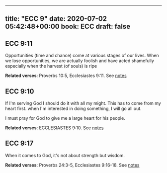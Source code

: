 
---
title: "ECC 9"
date: 2020-07-02 05:42:48+00:00
book: ECC
draft: false
---

## ECC 9:11

Opportunities (time and chance) come at various stages of our lives. When we lose opportunities, we are actually foolish and have acted shamefully especially when the harvest (of souls) is ripe

**Related verses**: Proverbs 10:5, Ecclesiastes 9:11. See [notes](https://my.bible.com/notes/3464600539735253552)


## ECC 9:10

If I'm serving God I should do it with all my might. This has to come from my heart first. when I'm interested in doing something, I will go all out.

I must pray for God to give me a large heart for his people.

**Related verses**: ECCLESIASTES 9:10. See [notes](https://my.bible.com/notes/3228073359888343513)


## ECC 9:17

When it comes to God, it's not about strength but wisdom.

**Related verses**: Proverbs 24:3-5, Ecclesiastes 9:16-18. See [notes](https://my.bible.com/notes/3085789324676686083)

